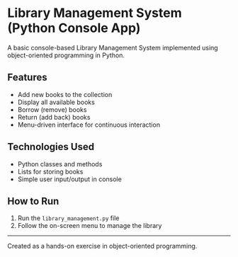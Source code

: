 # Library Management System (Python Console App)

A basic console-based Library Management System implemented using object-oriented programming in Python.

## Features
- Add new books to the collection
- Display all available books
- Borrow (remove) books
- Return (add back) books
- Menu-driven interface for continuous interaction

## Technologies Used
- Python classes and methods
- Lists for storing books
- Simple user input/output in console

## How to Run
1. Run the `library_management.py` file
2. Follow the on-screen menu to manage the library

---

Created as a hands-on exercise in object-oriented programming.
